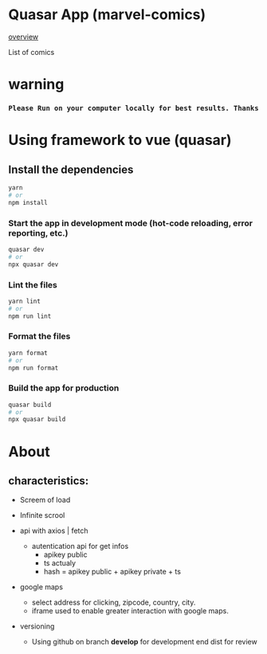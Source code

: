 # Quasar App (marvel-comics)
[overview](http://comics.lourenco.club/#/)

List of comics

# warning
### `Please Run on your computer locally for best results. Thanks`



# Using framework to vue (quasar)

## Install the dependencies

```bash
yarn
# or
npm install
```

### Start the app in development mode (hot-code reloading, error reporting, etc.)

```bash
quasar dev
# or
npx quasar dev
```

### Lint the files

```bash
yarn lint
# or
npm run lint
```

### Format the files

```bash
yarn format
# or
npm run format
```

### Build the app for production

```bash
quasar build
# or
npx quasar build
```

# About

## characteristics:

- Screem of load
- Infinite scrool
- api with axios | fetch
  - autentication api for get infos
    - apikey public
    - ts actualy
    - hash = apikey public + apikey private + ts
- google maps
  - select address for clicking, zipcode, country, city.
  - iframe used to enable greater interaction with google maps.
- versioning

  - Using github on branch **develop** for development end dist for review
